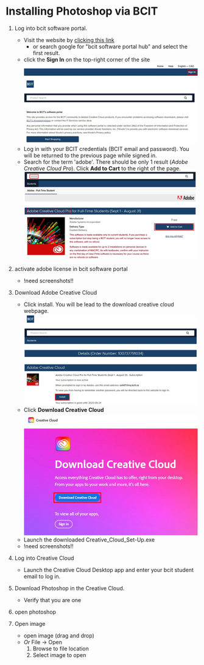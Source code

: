 # Installing Photoshop via BCIT

1. Log into bcit software portal.
    * Visit the website by [clicking this link](https://bcit.onthehub.com/WebStore/Welcome.aspx)
        * or search google for "bcit software portal hub" and select the first result.
    * click the **Sign In** on the top-right corner of the site
    ![software portal](../images/install_1.jpg)
    * Log in with your BCIT credentials (BCIT email and password). You will be returned to the previous page while signed in.
    * Search for the term 'adobe'. There should be only 1 result (_Adobe Creative Cloud Pro_). Click **Add to Cart** to the right of the page.
    ![software portal](../images/install_2.jpg)

2. activate adobe license in bcit software portal
    * !need screenshots!!
    

3. Download Adobe Creative Cloud
    * Click install. You will be lead to the download creative cloud webpage.
    ![portalACC install](../images/install_3_1.jpg)
    * Click **Download Creative Cloud**
    ![software portal](../images/DownloadCC.jpg)
    * Launch the downloaded Creative_Cloud_Set-Up.exe
    * !need screenshots!!


4. Log into Creative Cloud
    * Launch the Creative Cloud Desktop app and enter your bcit student email to log in.


5. Download Photoshop in the Creative Cloud.
    * Verify that you are one 


6. open photoshop


7. Open image
    * open image (drag and drop)
    * _Or_ File -> Open
        1. Browse to file location
        2. Select image to open
